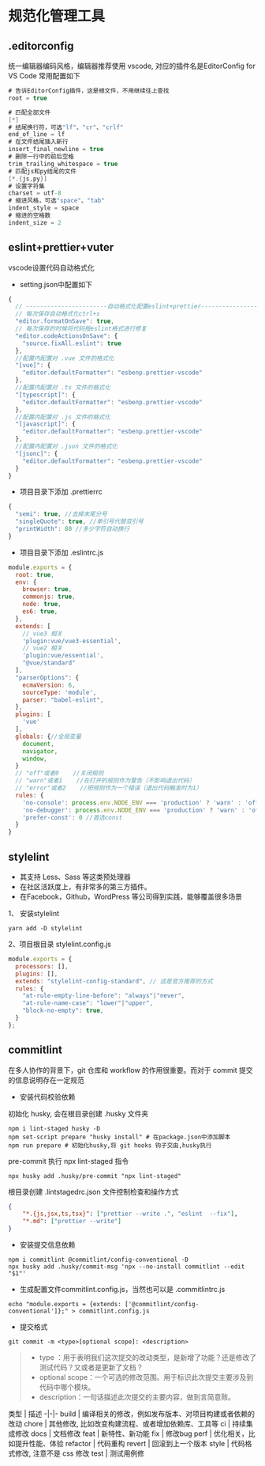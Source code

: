 # 规范化管理工具

## .editorconfig

统一编辑器编码风格，编辑器推荐使用 vscode, 对应的插件名是EditorConfig for VS Code
常用配置如下

```csharp
# 告诉EditorConfig插件，这是根文件，不用继续往上查找
root = true

# 匹配全部文件
[*]
# 结尾换行符，可选"lf"、"cr"、"crlf"
end_of_line = lf
# 在文件结尾插入新行
insert_final_newline = true
# 删除一行中的前后空格
trim_trailing_whitespace = true
# 匹配js和py结尾的文件
[*.{js,py}]
# 设置字符集
charset = utf-8
# 缩进风格，可选"space"、"tab"
indent_style = space
# 缩进的空格数
indent_size = 2

```

## eslint+prettier+vuter

vscode设置代码自动格式化

* setting.json中配置如下

```javascript
{
  // -----------------------自动格式化配置eslint+prettier-----------------------
  // 每次保存自动格式化ctrl+s
  "editor.formatOnSave": true,
  // 每次保存的时候将代码按eslint格式进行修复
  "editor.codeActionsOnSave": {
    "source.fixAll.eslint": true
  },
  //配置内配置对 .vue 文件的格式化
  "[vue]": {
    "editor.defaultFormatter": "esbenp.prettier-vscode"
  },
  //配置内配置对 .ts 文件的格式化
  "[typescript]": {
    "editor.defaultFormatter": "esbenp.prettier-vscode"
  },
  //配置内配置对 .js 文件的格式化
  "[javascript]": {
    "editor.defaultFormatter": "esbenp.prettier-vscode"
  },
  //配置内配置对 .json 文件的格式化
  "[jsonc]": {
    "editor.defaultFormatter": "esbenp.prettier-vscode"
  }
}
```

* 项目目录下添加 .prettierrc

```javascript
{
  "semi": true, //去掉末尾分号
  "singleQuote": true, //单引号代替双引号
  "printWidth": 80 //多少字符自动换行
}
```

* 项目目录下添加 .eslintrc.js

```javascript
module.exports = {
  root: true,
  env: {
    browser: true,
    commonjs: true,
    node: true,
    es6: true,
  },
  extends: [
    // vue3 相关
    'plugin:vue/vue3-essential',
    // vue2 相关
    'plugin:vue/essential',
    "@vue/standard"
  ],
  "parserOptions": {
    ecmaVersion: 6,
    sourceType: 'module',
    parser: "babel-eslint",
  },
  plugins: [
    'vue'
  ],
  globals: {//全局变量
    document,
    navigator,
    window,
  }
  // "off"或者0    //关闭规则
  // "warn"或者1    //在打开的规则作为警告（不影响退出代码）
  // "error"或者2    //把规则作为一个错误（退出代码触发时为1）
  rules: {
    'no-console': process.env.NODE_ENV === 'production' ? 'warn' : 'off',
    'no-debugger': process.env.NODE_ENV === 'production' ? 'warn' : 'off',
    'prefer-const': 0 //首选const
  }
}
```

## stylelint

* 其支持 Less、Sass 等这类预处理器
* 在社区活跃度上，有非常多的第三方插件。
* 在Facebook，Github，WordPress 等公司得到实践，能够覆盖很多场景

1、 安装stylelint

```shell
yarn add -D stylelint
```

2、项目根目录 stylelint.config.js

```javascript
module.exports = {
  processors: [],
  plugins: [],
  extends: "stylelint-config-standard", // 这是官方推荐的方式
  rules: {
    "at-rule-empty-line-before": "always"|"never",
    "at-rule-name-case": "lower"|"upper",
    "block-no-empty": true,
  }
};
```

## commitlint

在多人协作的背景下，git 仓库和 workflow 的作用很重要。而对于 commit 提交的信息说明存在一定规范

* 安装代码校验依赖

初始化 husky, 会在根目录创建 .husky 文件夹

```shell
npm i lint-staged husky -D
npm set-script prepare "husky install" # 在package.json中添加脚本
npm run prepare # 初始化husky,将 git hooks 钩子交由,husky执行
```

pre-commit 执行 npx lint-staged 指令

```shell
npx husky add .husky/pre-commit "npx lint-staged"
```

根目录创建 .lintstagedrc.json 文件控制检查和操作方式

```json
{
    "*.{js,jsx,ts,tsx}": ["prettier --write .", "eslint  --fix"],
    "*.md": ["prettier --write"]
}
```

* 安装提交信息依赖

```shell
npm i commitlint @commitlint/config-conventional -D
npx husky add .husky/commit-msg 'npx --no-install commitlint --edit "$1"'
```

* 生成配置文件commitlint.config.js，当然也可以是 .commitlintrc.js

```shell
echo "module.exports = {extends: ['@commitlint/config-conventional']};" > commitlint.config.js
```

* 提交格式

```shell
git commit -m <type>[optional scope]: <description>
```

> * type ：用于表明我们这次提交的改动类型，是新增了功能？还是修改了测试代码？又或者是更新了文档？
> * optional scope：一个可选的修改范围。用于标识此次提交主要涉及到代码中哪个模块。
> * description：一句话描述此次提交的主要内容，做到言简意赅。

类型 |  描述
-|-|-
build | 编译相关的修改，例如发布版本、对项目构建或者依赖的改动
chore | 其他修改, 比如改变构建流程、或者增加依赖库、工具等
ci | 持续集成修改
docs | 文档修改
feat | 新特性、新功能
fix | 修改bug
perf | 优化相关，比如提升性能、体验
refactor | 代码重构
revert | 回滚到上一个版本
style | 代码格式修改, 注意不是 css 修改
test | 测试用例修
